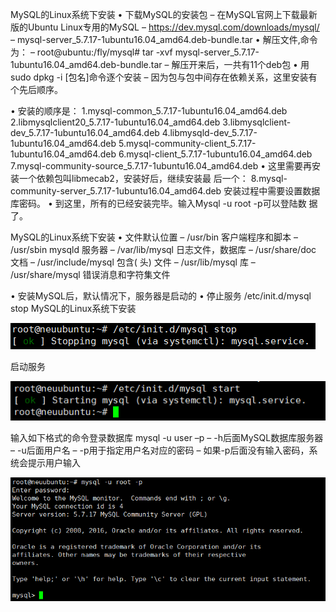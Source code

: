 MySQL的Linux系统下安装
• 下载MySQL的安装包
– 在MySQL官网上下载最新版的Ubuntu Linux专用的MySQL 
– https://dev.mysql.com/downloads/mysql/
– mysql-server_5.7.17-1ubuntu16.04_amd64.deb-bundle.tar
• 解压文件,命令为：
– root@ubuntu:/fly/mysql# tar -xvf mysql-server_5.7.17-
1ubuntu16.04_amd64.deb-bundle.tar
– 解压开来后，一共有11个deb包
• 用sudo dpkg -i [包名]命令逐个安装
– 因为包与包中间存在依赖关系，这里安装有个先后顺序。

• 安装的顺序是： 
1.mysql-common_5.7.17-1ubuntu16.04_amd64.deb 
2.libmysqlclient20_5.7.17-1ubuntu16.04_amd64.deb 
3.libmysqlclient-dev_5.7.17-1ubuntu16.04_amd64.deb 
4.libmysqld-dev_5.7.17-1ubuntu16.04_amd64.deb
 5.mysql-community-client_5.7.17-1ubuntu16.04_amd64.deb 
6.mysql-client_5.7.17-1ubuntu16.04_amd64.deb 
7.mysql-community-source_5.7.17-1ubuntu16.04_amd64.deb
• 这里需要再安装一个依赖包叫libmecab2，安装好后，继续安装最
后一个： 
8.mysql-community-server_5.7.17-1ubuntu16.04_amd64.deb 
安装过程中需要设置数据库密码。 
• 到这里，所有的已经安装完毕。输入Mysql -u root -p可以登陆数
据了。

MySQL的Linux系统下安装
• 文件默认位置
– /usr/bin 客户端程序和脚本 
– /usr/sbin mysqld 服务器 
– /var/lib/mysql 日志文件，数据库
– /usr/share/doc 文档 
– /usr/include/mysql 包含( 头) 文件 
– /usr/lib/mysql 库 
– /usr/share/mysql 错误消息和字符集文件

• 安装MySQL后，默认情况下，服务器是启动的
• 停止服务
  /etc/init.d/mysql stop
MySQL的Linux系统下安装

![1560925841860](1560925841860.png)



启动服务

![1560925862377](1560925862377.png)

输入如下格式的命令登录数据库
mysql -u user –p
– -h后面MySQL数据库服务器
– -u后面用户名
– -p用于指定用户名对应的密码
– 如果-p后面没有输入密码，系统会提示用户输入

![1560925884263](1560925884263.png)
